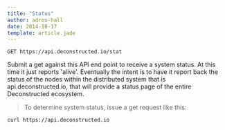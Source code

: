 ```yaml
---
title: "Status"
author: adron-hall
date: 2014-10-17
template: article.jade
---
```


`GET https://api.deconstructed.io/stat`

Submit a get against this API end point to receive a system status. At this time it just reports 'alive'. Eventually the intent is to have it report back the status of the nodes within the distributed system that is api.deconstructed.io, that will provide a status page of the entire Deconstructed ecosystem.

> To determine system status, issue a get request like this:

```shell
curl https://api.deconstructed.io
```
